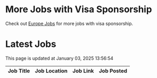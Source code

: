 # More Jobs with Visa Sponsorship

Check out [Europe Jobs](https://github.com/sureshparimi/europejobs#latest-jobs) for more jobs with visa sponsorship.

# Latest Jobs

This page is updated at January 03, 2025 13:56:54

| Job Title | Job Location | Job Link | Job Posted |
| --- | --- | --- | --- |
